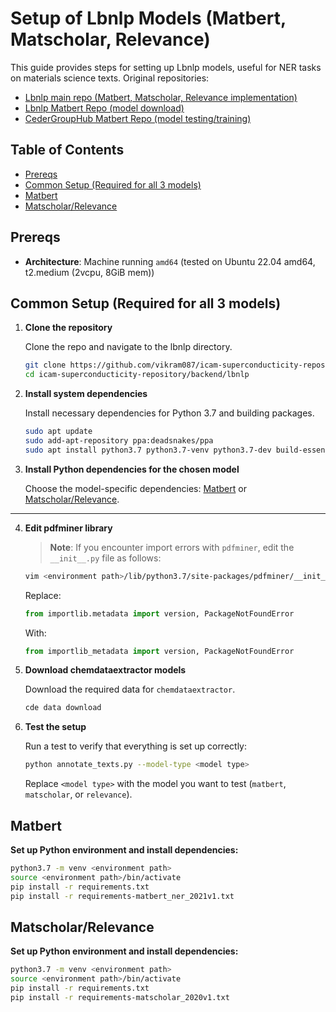 # Setup of Lbnlp Models (Matbert, Matscholar, Relevance)

This guide provides steps for setting up Lbnlp models, useful for NER tasks on materials science texts. Original repositories:

- [Lbnlp main repo (Matbert, Matscholar, Relevance implementation)](https://github.com/lbnlp/lbnlp)
- [Lbnlp Matbert Repo (model download)](https://github.com/lbnlp/MatBERT)
- [CederGroupHub Matbert Repo (model testing/training)](https://github.com/CederGroupHub/MatBERT_NER)

## Table of Contents

- [Prereqs](#prereqs)
- [Common Setup (Required for all 3 models)](#common-setup-required-for-all-3-models)
- [Matbert](#matbert)
- [Matscholar/Relevance](#matscholarrelevance)

## Prereqs
- **Architecture**: Machine running `amd64` (tested on Ubuntu 22.04 amd64, t2.medium (2vcpu, 8GiB mem))

## Common Setup (Required for all 3 models)

1. **Clone the repository**

   Clone the repo and navigate to the lbnlp directory.

   ```bash
   git clone https://github.com/vikram087/icam-superconducticity-repository.git
   cd icam-superconducticity-repository/backend/lbnlp
   ```

2. **Install system dependencies**

   Install necessary dependencies for Python 3.7 and building packages.

   ```bash
   sudo apt update 
   sudo add-apt-repository ppa:deadsnakes/ppa 
   sudo apt install python3.7 python3.7-venv python3.7-dev build-essential
   ```

3. **Install Python dependencies for the chosen model**

   Choose the model-specific dependencies: [Matbert](#matbert) or [Matscholar/Relevance](#matscholarrelevance).

---

4. **Edit pdfminer library** 

   > **Note**: If you encounter import errors with `pdfminer`, edit the `__init__.py` file as follows:

   ```bash
   vim <environment path>/lib/python3.7/site-packages/pdfminer/__init__.py
   ```

   Replace:
   ```python
   from importlib.metadata import version, PackageNotFoundError
   ```
   With:
   ```python
   from importlib_metadata import version, PackageNotFoundError
   ```

5. **Download chemdataextractor models**  

   Download the required data for `chemdataextractor`.

   ```bash
   cde data download
   ```

6. **Test the setup**

   Run a test to verify that everything is set up correctly:

   ```bash
   python annotate_texts.py --model-type <model type>
   ```
   Replace `<model type>` with the model you want to test (`matbert`, `matscholar`, or `relevance`).

## Matbert

**Set up Python environment and install dependencies:**

```bash
python3.7 -m venv <environment path>
source <environment path>/bin/activate
pip install -r requirements.txt
pip install -r requirements-matbert_ner_2021v1.txt
```

## Matscholar/Relevance

**Set up Python environment and install dependencies:**

```bash
python3.7 -m venv <environment path>
source <environment path>/bin/activate
pip install -r requirements.txt
pip install -r requirements-matscholar_2020v1.txt
```
